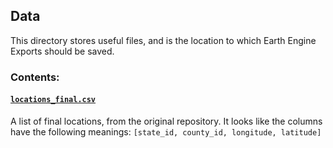 ## Data

This directory stores useful files, and is the location to which Earth Engine Exports should be saved.

### Contents:

#### [`locations_final.csv`](https://github.com/JiaxuanYou/crop_yield_prediction/blob/master/2%20clean%20data/locations_final.csv)
 
A list of final locations, from the original repository. It looks like the columns have the following meanings:
`[state_id, county_id, longitude, latitude]`
